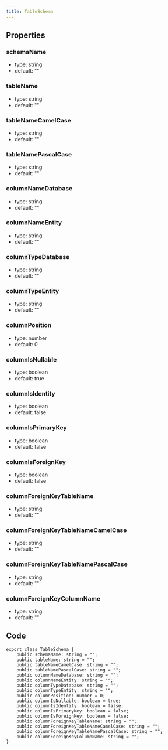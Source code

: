 ```yaml
---
title: TableSchema
---
```


## Properties

### schemaName

-   type: string
-   default: ""

### tableName

-   type: string
-   default: ""

### tableNameCamelCase

-   type: string
-   default: ""

### tableNamePascalCase

-   type: string
-   default: ""

### columnNameDatabase

-   type: string
-   default: ""

### columnNameEntity

-   type: string
-   default: ""

### columnTypeDatabase

-   type: string
-   default: ""

### columnTypeEntity

-   type: string
-   default: ""

### columnPosition

-   type: number
-   default: 0

### columnIsNullable

-   type: boolean
-   default: true

### columnIsIdentity

-   type: boolean
-   default: false

### columnIsPrimaryKey

-   type: boolean
-   default: false

### columnIsForeignKey

-   type: boolean
-   default: false

### columnForeignKeyTableName

-   type: string
-   default: ""

### columnForeignKeyTableNameCamelCase

-   type: string
-   default: ""

### columnForeignKeyTableNamePascalCase

-   type: string
-   default: ""

### columnForeignKeyColumnName

-   type: string
-   default: ""

## Code

```
export class TableSchema {
    public schemaName: string = "";
    public tableName: string = "";
    public tableNameCamelCase: string = "";
    public tableNamePascalCase: string = "";
    public columnNameDatabase: string = "";
    public columnNameEntity: string = "";
    public columnTypeDatabase: string = "";
    public columnTypeEntity: string = "";
    public columnPosition: number = 0;
    public columnIsNullable: boolean = true;
    public columnIsIdentity: boolean = false;
    public columnIsPrimaryKey: boolean = false;
    public columnIsForeignKey: boolean = false;
    public columnForeignKeyTableName: string = "";
    public columnForeignKeyTableNameCamelCase: string = "";
    public columnForeignKeyTableNamePascalCase: string = "";
    public columnForeignKeyColumnName: string = "";
}
```
